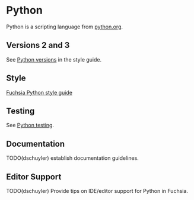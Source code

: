# Python

Python is a scripting language from [python.org](https://python.org/).

## Versions 2 and 3

See [Python versions](python_style.md#python-versions) in the style guide.

## Style

[Fuchsia Python style guide](python_style.md)

## Testing

See [Python testing](testing.md).

## Documentation

TODO(dschuyler) establish documentation guidelines.

## Editor Support

TODO(dschuyler) Provide tips on IDE/editor support for Python in Fuchsia.
